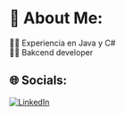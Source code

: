 # 💫 About Me:
👨‍🎓️ Experiencia en Java y C#<br>👨‍💻️ Bakcend developer<br>


## 🌐 Socials:
[![LinkedIn](https://img.shields.io/badge/LinkedIn-%230077B5.svg?logo=linkedin&logoColor=white)](https://www.linkedin.com/in/javier-garcía-hernández-29aa66242/) 


<!-- Proudly created with GPRM ( https://gprm.itsvg.in ) -->
